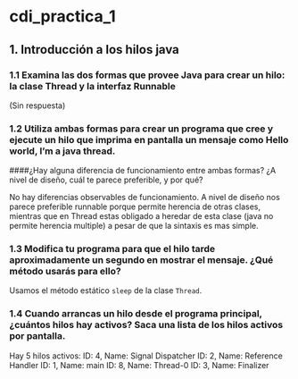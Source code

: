 # cdi_practica_1

## 1. Introducción a los hilos java

### 1.1   Examina  las  dos  formas  que  provee  Java  para  crear  un  hilo:  la  clase Thread y  la  interfaz Runnable
(Sin respuesta)


### 1.2   Utiliza ambas formas para crear un programa que cree y ejecute un hilo que imprima en pantalla un mensaje como Hello world, I’m a java thread.

####¿Hay alguna diferencia de funcionamiento entre ambas formas? ¿A nivel de diseño, cuál te parece preferible, y por qué?

No hay diferencias observables de funcionamiento.
A nivel de diseño nos parece preferible runnable porque permite herencia de otras clases, mientras que en Thread estas obligado a heredar de esta clase (java no permite herencia multiple) a pesar de que la sintaxis es mas simple.

### 1.3   Modifica tu programa para que el hilo tarde aproximadamente un segundo en mostrar el mensaje. ¿Qué método usarás para ello?
Usamos el método estático `sleep` de la clase `Thread`. 

### 1.4   Cuando arrancas un hilo desde el programa principal, ¿cuántos hilos hay activos? Saca una lista de los hilos activos por pantalla.
Hay 5 hilos activos:
ID: 4, Name: Signal Dispatcher
ID: 2, Name: Reference Handler
ID: 1, Name: main
ID: 8, Name: Thread-0
ID: 3, Name: Finalizer





